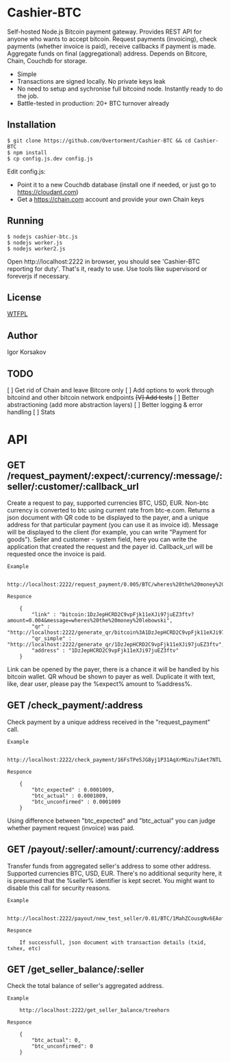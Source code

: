 Cashier-BTC
===================

Self-hosted Node.js Bitcoin payment gateway. Provides REST API for anyone who wants to accept bitcoin.
Request payments (invoicing), check payments (whether invoice is paid), receive callbacks if payment is made.
Aggregate funds on final (aggregational) address.
Depends on Bitcore, Chain, Couchdb for storage.

* Simple
* Transactions are signed locally. No private keys leak
* No need to setup and sychronise full bitcoind node. Instantly ready to do the job.
* Battle-tested in production: 20+ BTC turnover already


Installation
------------

```
$ git clone https://github.com/Overtorment/Cashier-BTC && cd Cashier-BTC
$ npm install
$ cp config.js.dev config.js
```

Edit config.js: 

* Point it to a new Couchdb database (install one if needed, or just go to https://cloudant.com)
* Get a https://chain.com account and provide your own Chain keys

Running
-------

```
$ nodejs cashier-btc.js
$ nodejs worker.js
$ nodejs worker2.js
```

Open http://localhost:2222 in browser, you should see 'Cashier-BTC reporting for duty'.
That's it, ready to use.
Use tools like supervisord or foreverjs if necessary.

License
-------

[WTFPL](http://www.wtfpl.net/txt/copying/)

Author
------

Igor Korsakov


TODO
----

[ ] Get rid of Chain and leave Bitcore only
[ ] Add options to work through bitcoind and other bitcoin network endpoints
~~[V] Add tests~~
[ ] Better abstractioning (add more abstraction layers)
[ ] Better logging & error handling
[ ] Stats



API
===

GET /request_payment/:expect/:currency/:message/:seller/:customer/:callback_url
--------------------------------------------------------------------------------------------------------

Create a request to pay, supported currencies BTC, USD, EUR. Non-btc currency is converted to btc using current rate from btc-e.com.
Returns a json document with QR code to be displayed to the payer, and a unique address for that particular payment (you can use it as invoice id).
Message will be displayed to the client (for example, you can write "Payment for goods"). Seller and customer - system field, here you can 
write the application that created the request and the payer id.
Callback_url will be requested once the invoice is paid.



	Example

		http://localhost:2222/request_payment/0.005/BTC/wheres%20the%20money%20lebowski/treehorn/lebowski/http%3A%2F%2Fgoogle.com%2F

	Responce

		{
			"link" : "bitcoin:1DzJepHCRD2C9vpFjk11eXJi97juEZ3ftv?amount=0.004&message=wheres%20the%20money%20lebowski",
			"qr" : "http://localhost:2222/generate_qr/bitcoin%3A1DzJepHCRD2C9vpFjk11eXJi97juEZ3ftv%3Famount%3D0.004%26message%3Dwheres%2520the%2520money%2520lebowski",
			"qr_simple" : "http://localhost:2222/generate_qr/1DzJepHCRD2C9vpFjk11eXJi97juEZ3ftv",
			"address" : "1DzJepHCRD2C9vpFjk11eXJi97juEZ3ftv"
		}

Link can be opened by the payer, there is a chance it will be handled by his bitcoin wallet.
QR whoud be shown to payer as well. Duplicate it with text, like, dear user, please pay the %expect% amount to %address%.




GET /check_payment/:address
---------------------------------------

Check payment by a unique address received in the "request_payment" call.


	Example

		http://localhost:2222/check_payment/16FsTPe5JG8yj1P31AqXrMGzu7iAet7NTL

	Responce

		{
			"btc_expected" : 0.0001009,
			"btc_actual" : 0.0001009,
			"btc_unconfirmed" : 0.0001009
		}

Using difference between "btc_expected" and "btc_actual" you can judge whether payment request (invoice) was paid.


GET /payout/:seller/:amount/:currency/:address
-------------------------------------------------------------

Transfer funds from aggregated seller's address to some other address.
Supported currencies BTC, USD, EUR.
There's no additional sequrity here, it is presumed that the %seller% identifier is kept secret.
You might want to disable this call for security reasons.

	Example

		http://localhost:2222/payout/new_test_seller/0.01/BTC/1MahZCousgNv6EAofCfi7Wpp2RKUfHH8uD

	Responce

		If successfull, json document with transaction details (txid, txhex, etc)






GET /get_seller_balance/:seller
---------------------------------------

Check the total balance of seller's aggregated address.

	Example

		http://localhost:2222/get_seller_balance/treehorn

	Responce

		{
			"btc_actual": 0,
			"btc_unconfirmed": 0
		}

